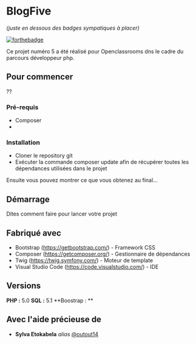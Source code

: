# BlogFive

_(juste en dessous des badges sympatiques à placer)_

[![forthebadge](http://forthebadge.com/images/badges/built-with-love.svg)](http://forthebadge.com)

Ce projet numéro 5 a été réalisé pour Openclassrooms dns le cadre du parcours développeur php.

## Pour commencer

??

### Pré-requis

- Composer
- 
### Installation

- Cloner le repository git
- Exécuter la commande composer update afin de récupérer toutes les dépendances utilisées dans le projet

Ensuite vous pouvez montrer ce que vous obtenez au final...

## Démarrage

Dites comment faire pour lancer votre projet

## Fabriqué avec

* Bootstrap (https://getbootstrap.com/) - Framework CSS
* Composer (https://getcomposer.org/) - Gestionnaire de dépendances
* Twig (https://twig.symfony.com/) - Moteur de template
* Visual Studio Code (https://code.visualstudio.com/) - IDE

## Versions
**PHP :** 5.0
**SQL :** 5.1
**Boostrap : **

## Avec l'aide précieuse de
* **Sylva Etokabela** _alias_ [@outout14](https://github.com/outout14)


